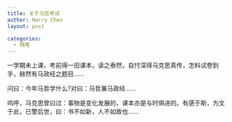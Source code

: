 ```yaml
---
title: 关于马哲考试
author: Harry Chen
layout: post

categories:
  - 随笔
---
```


  一学期未上课，考前得一旧课本，读之泰然，自忖深得马克思真传，怎料试卷到手，赫然有马政经之题目……

  问曰：今年马哲学什么?对曰：马哲兼马政经……

  呜呼，马克思曾曰过：事物是变化发展的，课本亦是与时俱进的。有感于斯，为文于此，已警后世，曰：书不如新，人不如故也……
